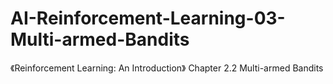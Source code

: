 # AI-Reinforcement-Learning-03-Multi-armed-Bandits
《Reinforcement Learning: An Introduction》 Chapter 2.2 Multi-armed Bandits

